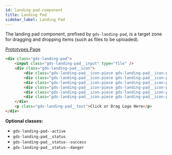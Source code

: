 ```yaml
---
id: landing-pad-component
title: Landing Pad
sidebar_label: Landing Pad
---
```


The landing pad component, prefixed by `gds-landing-pad`, is a target zone for dragging and dropping items (such as files to be uploaded).

<p style="margin-bottom: 0.8em">
    <a href="https://ds.gumgum.com/stable/index.html#gds-landing-pad" target="_blank">Prototypes Page</a>
</p>

```html
<div class="gds-landing-pad">
    <input class="gds-landing-pad__input" type="file" />
    <div class="gds-landing-pad__icon">
        <div class="gds-landing-pad__icon-piece gds-landing-pad__icon-piece--1"></div>
        <div class="gds-landing-pad__icon-piece gds-landing-pad__icon-piece--2"></div>
        <div class="gds-landing-pad__icon-piece gds-landing-pad__icon-piece--3"></div>
        <div class="gds-landing-pad__icon-piece gds-landing-pad__icon-piece--4"></div>
        <div class="gds-landing-pad__icon-piece gds-landing-pad__icon-piece--5"></div>
        <div class="gds-landing-pad__icon-piece gds-landing-pad__icon-piece--6"></div>
    </div>
    <p class="gds-landing-pad__text">Click or Drag Logo Here</p>
</div>
```

__Optional classes:__

- `gds-landing-pad--active`
- `gds-landing-pad__status`
- `gds-landing-pad__status--success`
- `gds-landing-pad__status--danger`
